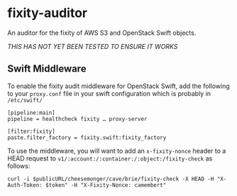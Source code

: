 # fixity-auditor

An auditor for the fixity of AWS S3 and OpenStack Swift objects.


_THIS HAS NOT YET BEEN TESTED TO ENSURE IT WORKS_


## Swift Middleware


To enable the fixity audit middleware for OpenStack Swift, add the following to
your `proxy.conf` file in your swift configuration which is probably in `/etc/swift/`


    [pipeline:main]
    pipeline = healthcheck fixity … proxy-server

    [filter:fixity]
    paste.filter_factory = fixity.swift:fixity_factory


To use the middleware, you will want to add an `x-fixity-nonce` header to a HEAD
request to `v1/:account:/:container:/:object:/fixity-check` as follows:

    curl -i $publicURL/cheesemonger/cave/brie/fixity-check -X HEAD -H "X-Auth-Token: $token" -H "X-Fixity-Nonce: camembert"




